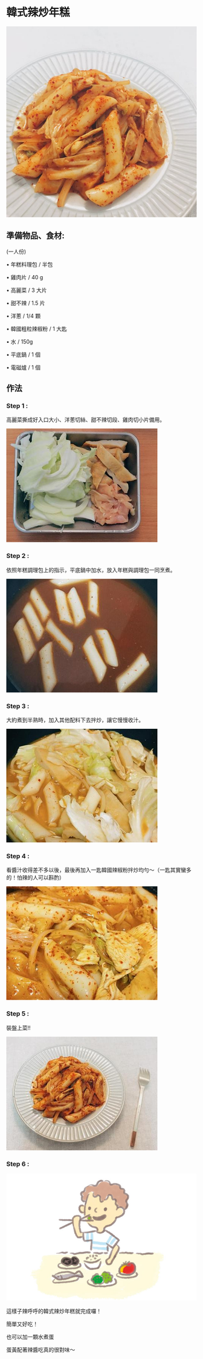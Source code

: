 # 韓式辣炒年糕

![](.gitbook/assets/han-shi-la-chao-nian-gao-6.jpg)

## 準備物品、食材:

\(一人份\)

 • 年糕料理包 / 半包

 • 雞肉片 / 40 g

 • 高麗菜 / 3 大片

 • 甜不辣 / 1.5 片

 • 洋蔥 / 1/4 顆

 • 韓國粗粒辣椒粉 / 1 大匙

 • 水 / 150g

• 平底鍋 / 1 個

• 電磁爐 / 1 個

## 作法

### Step 1 :

  高麗菜撕成好入口大小、洋蔥切絲、甜不辣切段、雞肉切小片備用。

![](.gitbook/assets/han-shi-la-chao-nian-gao-1.jpg)

### Step 2 :

 依照年糕調理包上的指示，平底鍋中加水，放入年糕與調理包一同烹煮。

![](.gitbook/assets/han-shi-la-chao-nian-gao-2.jpg)

### Step 3 :

 大約煮到半熟時，加入其他配料下去拌炒，讓它慢慢收汁。

![](.gitbook/assets/han-shi-la-chao-nian-gao-3.jpg)

### Step 4 :

 看醬汁收得差不多以後，最後再加入一匙韓國辣椒粉拌炒均勻～（一匙其實蠻多的！怕辣的人可以斟酌）

![](.gitbook/assets/han-shi-la-chao-nian-gao-4.jpg)

### Step 5 :

裝盤上菜!!

![](.gitbook/assets/han-shi-la-chao-nian-gao-5.jpg)

### Step 6 :

![](.gitbook/assets/p1401068420929%20%283%29.jpg)

這樣子辣呼呼的韓式辣炒年糕就完成囉！

簡單又好吃！

也可以加一顆水煮蛋

蛋黃配著辣醬吃真的很對味～



